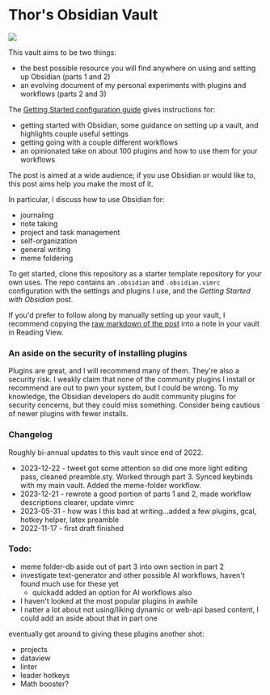 # Thor's Obsidian Vault
![](https://img.shields.io/badge/made_by_cryptograthor-black?style=flat&logo=undertale&logoColor=hotpink)

This vault aims to be two things:
- the best possible resource you will find anywhere on using and setting up Obsidian (parts 1 and 2)
- an evolving document of my personal experiments with plugins and workflows (parts 2 and 3)

The [Getting Started configuration guide](https://github.com/thor314/obsidian-setup/blob/main/Getting%20Started%20with%20Obsidian.md) gives instructions for:
- getting started with Obsidian, some guidance on setting up a vault, and highlights couple useful settings
- getting going with a couple different workflows
- an opinionated take on about 100 plugins and how to use them for your workflows

The post is aimed at a wide audience; if you use Obsidian or would like to, this post aims help you make the most of it.

In particular, I discuss how to use Obsidian for:
- journaling
- note taking
- project and task management
- self-organization
- general writing 
- meme foldering

To get started, clone this repository as a starter template repository for your own uses. The repo contains an `.obsidian` and `.obsidian.vimrc` configuration with the settings and plugins I use, and the *Getting Started with Obsidian* post. 

If you'd prefer to follow along by manually setting up your vault, I recommend copying the [raw markdown of the post](https://raw.githubusercontent.com/thor314/obsidian-setup/main/Getting%20Started%20with%20Obsidian.md) into a note in your vault in Reading View. 

### An aside on the security of installing plugins
Plugins are great, and I will recommend many of them. They're also a security risk. I weakly claim that none of the
community plugins I install or recommend are out to pwn your system, but I could be wrong. To my knowledge, the Obsidian
developers do audit community plugins for security concerns, but they could miss something. Consider being cautious of
newer plugins with fewer installs.

### Changelog
Roughly bi-annual updates to this vault since end of 2022.
- 2023-12-22 - tweet got some attention so did one more light editing pass, cleaned preamble.sty. Worked through part 3. Synced keybinds with my main vault. Added the meme-folder workflow. 
- 2023-12-21 - rewrote a good portion of parts 1 and 2, made workflow descriptions clearer, update vimrc
- 2023-05-31 - how was I this bad at writing...added a few plugins, gcal, hotkey helper, latex preamble
- 2022-11-17 - first draft finished

### Todo: 
- meme folder-db aside out of part 3 into own section in part 2
- investigate text-generator and other possible AI workflows, haven't found much use for these yet
  - quickadd added an option for AI workflows also
- I haven't looked at the most popular plugins in awhile
- I natter a lot about not using/liking dynamic or web-api based content, I could add an aside about that in part one

eventually get around to giving these plugins another shot:
- projects
- dataview
- linter
- leader hotkeys
- Math booster?

